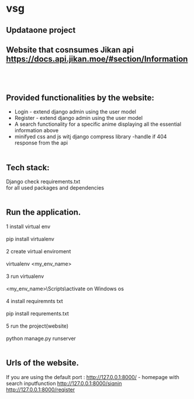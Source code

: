 # vsg 

## Updataone project
## Website that cosnsumes Jikan api https://docs.api.jikan.moe/#section/Information
<br/><br/> 
## Provided functionalities by the website: 
- Login - extend django admin using the user model
- Register - extend django admin using the user model
- A search functionality for a specific anime displaying all the essential information above  
- minifyed css and js witj django compress library 
-handle if 404 response from the api
<br/><br/>  

## Tech stack:
Django 
check requirements.txt  
for all used packages and dependencies
<br/><br/> 

## Run the application.  
1 install virtual env <br/><br/>
pip install virtualenv <br/><br/>
2 create virtual enviroment <br/><br/>
 virtualenv <my_env_name>  <br/><br/>
3 run virtualenv <br/><br/>
 <my_env_name>\Scripts\activate on Windows os  <br/><br/>
4 install requiremnts txt <br/><br/>
 pip install requrements.txt  <br/><br/>
5 run the project(website)<br/><br/>
 python manage.py runserver <br/><br/>

## Urls of the website. 
If you are using the default port :
http://127.0.0.1:8000/  - homepage with search inputfunction
http://127.0.0.1:8000/siqnin
http://127.0.0.1:8000/reqister

